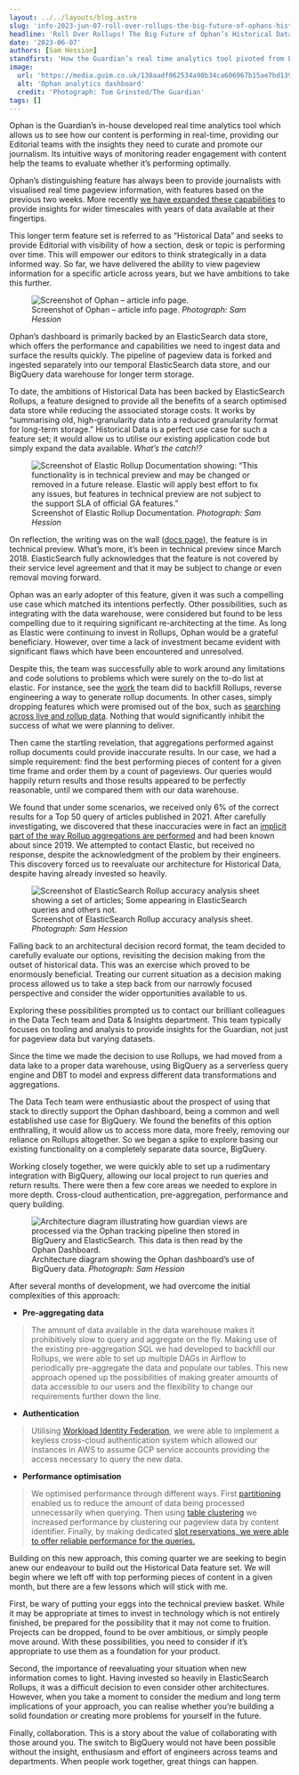```yaml
---
layout: ../../layouts/blog.astro
slug: 'info-2023-jun-07-roll-over-rollups-the-big-future-of-ophans-historical-data'
headline: 'Roll Over Rollups! The Big Future of Ophan’s Historical Data'
date: '2023-06-07'
authors: [Sam Hession]
standfirst: 'How the Guardian’s real time analytics tool pivoted from ElasticSearch Rollups to BigQuery and what we learnt along the way'
image:
  url: 'https://media.guim.co.uk/138aadf062534a90b34ca606967b15ae7bd139a7/0_27_4031_2419/4031.jpg'
  alt: 'Ophan analytics dashboard'
  credit: 'Photograph: Tom Grinsted/The Guardian'
tags: []
---
```


Ophan is the Guardian’s in-house developed real time analytics tool which allows us to see how our content is performing in real-time, providing our Editorial teams with the insights they need to curate and promote our journalism. Its intuitive ways of monitoring reader engagement with content help the teams to evaluate whether it’s performing optimally.

Ophan’s distinguishing feature has always been to provide journalists with visualised real time pageview information, with features based on the previous two weeks. More recently [we have expanded these capabilities](https://www.theguardian.com/info/2021/jul/12/how-we-backfilled-the-guardians-in-house-analytics-tool-to-provide-greater-journalistic-insight) to provide insights for wider timescales with years of data available at their fingertips.

This longer term feature set is referred to as “Historical Data” and seeks to provide Editorial with visibility of how a section, desk or topic is performing over time. This will empower our editors to think strategically in a data informed way. So far, we have delivered the ability to view pageview information for a specific article across years, but we have ambitions to take this further.


   <figure>
   <img alt="Screenshot of Ophan – article info page." src="https://i.guim.co.uk/img/media/f3e16a2b33eef6701f944c6945e4d04130ff54f6/28_0_1545_927/master/1545.png?width=620&quality=45&auto=format&fit=max&dpr=2&s=3061f69aa19c22ec79dc08b0170eab8c" loading="lazy" />
   <figcaption>
     Screenshot of Ophan – article info page.
    <i>Photograph: Sam Hession</i>
    </figcaption>
    </figure>

Ophan’s dashboard is primarily backed by an ElasticSearch data store, which offers the performance and capabilities we need to ingest data and surface the results quickly. The pipeline of pageview data is forked and ingested separately into our temporal ElasticSearch data store, and our BigQuery data warehouse for longer term storage.

To date, the ambitions of Historical Data has been backed by ElasticSearch Rollups, a feature designed to provide all the benefits of a search optimised data store while reducing the associated storage costs. It works by “summarising old, high-granularity data into a reduced granularity format for long-term storage.” Historical Data is a perfect use case for such a feature set; it would allow us to utilise our existing application code but simply expand the data available. _What’s the catch!?_


   <figure>
   <img alt="Screenshot of Elastic Rollup Documentation showing: “This functionality is in technical preview and may be changed or removed in a future release. Elastic will apply best effort to fix any issues, but features in technical preview are not subject to the support SLA of official GA features.”" src="https://i.guim.co.uk/img/media/cb2c63f9465336d6c8bc0f1c325648515d49efd4/0_0_1600_289/master/1600.jpg?width=620&quality=45&auto=format&fit=max&dpr=2&s=c55cdf0c3768e49debbdc6cadfff40c7" loading="lazy" />
   <figcaption>
     Screenshot of Elastic Rollup Documentation.
    <i>Photograph: Sam Hession</i>
    </figcaption>
    </figure>

On reflection, the writing was on the wall ([docs page](https://www.elastic.co/guide/en/elasticsearch/reference/7.17/rollup-overview.html)), the feature is in technical preview. What’s more, it’s been in technical preview since March 2018. ElasticSearch fully acknowledges that the feature is not covered by their service level agreement and that it may be subject to change or even removal moving forward.

Ophan was an early adopter of this feature, given it was such a compelling use case which matched its intentions perfectly. Other possibilities, such as integrating with the data warehouse, were considered but found to be less compelling due to it requiring significant re-architecting at the time. As long as Elastic were continuing to invest in Rollups, Ophan would be a grateful beneficiary. However, over time a lack of investment became evident with significant flaws which have been encountered and unresolved.

Despite this, the team was successfully able to work around any limitations and code solutions to problems which were surely on the to-do list at elastic. For instance, see the [work](https://www.theguardian.com/info/2021/jul/12/how-we-backfilled-the-guardians-in-house-analytics-tool-to-provide-greater-journalistic-insight) the team did to backfill Rollups, reverse engineering a way to generate rollup documents. In other cases, simply dropping features which were promised out of the box, such as [searching across live and rollup data](https://github.com/elastic/elasticsearch/issues/50155#issuecomment-588206698). Nothing that would significantly inhibit the success of what we were planning to deliver.

Then came the startling revelation, that aggregations performed against rollup documents could provide inaccurate results. In our case, we had a simple requirement: find the best performing pieces of content for a given time frame and order them by a count of pageviews. Our queries would happily return results and those results appeared to be perfectly reasonable, until we compared them with our data warehouse.

We found that under some scenarios, we received only 6% of the correct results for a Top 50 query of articles published in 2021. After carefully investigating, we discovered that these inaccuracies were in fact an [implicit part of the way Rollup aggregations are performed](https://github.com/elastic/elasticsearch/issues/44998#issuecomment-516398322) and had been known about since 2019. We attempted to contact Elastic, but received no response, despite the acknowledgment of the problem by their engineers. This discovery forced us to reevaluate our architecture for Historical Data, despite having already invested so heavily.


   <figure>
   <img alt="Screenshot of ElasticSearch Rollup accuracy analysis sheet showing a set of articles; Some appearing in ElasticSearch queries and others not." src="https://i.guim.co.uk/img/media/ae57bea8a16429578f0314878c6e14b8e8c13d2e/0_0_1600_767/master/1600.jpg?width=620&quality=45&auto=format&fit=max&dpr=2&s=098d28b78cedac1c2576e0eb1f30e7a0" loading="lazy" />
   <figcaption>
     Screenshot of ElasticSearch Rollup accuracy analysis sheet.
    <i>Photograph: Sam Hession</i>
    </figcaption>
    </figure>

Falling back to an architectural decision record format, the team decided to carefully evaluate our options, revisiting the decision making from the outset of historical data. This was an exercise which proved to be enormously beneficial. Treating our current situation as a decision making process allowed us to take a step back from our narrowly focused perspective and consider the wider opportunities available to us.

Exploring these possibilities prompted us to contact our brilliant colleagues in the Data Tech team and Data & Insights department. This team typically focuses on tooling and analysis to provide insights for the Guardian, not just for pageview data but varying datasets.

Since the time we made the decision to use Rollups, we had moved from a data lake to a proper data warehouse, using BigQuery as a serverless query engine and DBT to model and express different data transformations and aggregations.

The Data Tech team were enthusiastic about the prospect of using that stack to directly support the Ophan dashboard, being a common and well established use case for BigQuery. We found the benefits of this option enthralling, it would allow us to access more data, more freely, removing our reliance on Rollups altogether. So we began a spike to explore basing our existing functionality on a completely separate data source, BigQuery.

Working closely together, we were quickly able to set up a rudimentary integration with BigQuery, allowing our local project to run queries and return results. There were then a few core areas we needed to explore in more depth. Cross-cloud authentication, pre-aggregation, performance and query building.


   <figure>
   <img alt="Architecture diagram illustrating how guardian views are processed via the Ophan tracking pipeline then stored in BigQuery and ElasticSearch. This data is then read by the Ophan Dashboard. " src="https://i.guim.co.uk/img/media/1640348ea5623227231f5bd2a8a88cfd8a7dd43a/0_0_1600_688/master/1600.jpg?width=620&quality=45&auto=format&fit=max&dpr=2&s=660a594b3b8736bc16f8a9ca875568bc" loading="lazy" />
   <figcaption>
     Architecture diagram showing the Ophan dashboard’s use of BigQuery data.
    <i>Photograph: Sam Hession</i>
    </figcaption>
    </figure>

After several months of development, we had overcome the initial complexities of this approach:

*   **Pre-aggregating data**

> The amount of data available in the data warehouse makes it prohibitively slow to query and aggregate on the fly. Making use of the existing pre-aggregation SQL we had developed to backfill our Rollups, we were able to set up multiple DAGs in Airflow to periodically pre-aggregate the data and populate our tables. This new approach opened up the possibilities of making greater amounts of data accessible to our users and the flexibility to change our requirements further down the line.

*   **Authentication**

> Utilising [Workload Identity Federation](https://cloud.google.com/iam/docs/workload-identity-federation), we were able to implement a keyless cross-cloud authentication system which allowed our instances in AWS to assume GCP service accounts providing the access necessary to query the new data.

*   **Performance optimisation**

> We optimised performance through different ways. First [partitioning](https://cloud.google.com/bigquery/docs/partitioned-tables) enabled us to reduce the amount of data being processed unnecessarily when querying. Then using [table clustering](https://cloud.google.com/bigquery/docs/clustered-tables) we increased performance by clustering our pageview data by content identifier. Finally, by making dedicated [slot reservations, we were able to offer reliable performance for the queries.](https://cloud.google.com/bigquery/docs/slots)

Building on this new approach, this coming quarter we are seeking to begin anew our endeavour to build out the Historical Data feature set. We will begin where we left off with top performing pieces of content in a given month, but there are a few lessons which will stick with me.

First, be wary of putting your eggs into the technical preview basket. While it may be appropriate at times to invest in technology which is not entirely finished, be prepared for the possibility that it may not come to fruition. Projects can be dropped, found to be over ambitious, or simply people move around. With these possibilities, you need to consider if it’s appropriate to use them as a foundation for your product.

Second, the importance of reevaluating your situation when new information comes to light. Having invested so heavily in ElasticSearch Rollups, it was a difficult decision to even consider other architectures. However, when you take a moment to consider the medium and long term implications of your approach, you can realise whether you’re building a solid foundation or creating more problems for yourself in the future.

Finally, collaboration. This is a story about the value of collaborating with those around you. The switch to BigQuery would not have been possible without the insight, enthusiasm and effort of engineers across teams and departments. When people work together, great things can happen.
